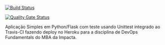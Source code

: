 [![Build Status](https://app.travis-ci.com/gCadurim/LabDev.svg?branch=main)](https://app.travis-ci.com/gCadurim/LabDev)

[![Quality Gate Status](https://sonarcloud.io/api/project_badges/measure?project=LabDev&metric=alert_status)](https://sonarcloud.io/summary/new_code?id=LabDev)

Aplicação Simples em Python/Flask com teste usando Unittest integrado ao Travis-CI fazendo deploy no Heroku para a disciplina de DevOps Fundamentals do MBA da Impacta.